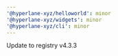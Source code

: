 ```yaml
---
'@hyperlane-xyz/helloworld': minor
'@hyperlane-xyz/widgets': minor
'@hyperlane-xyz/cli': minor
---
```


Update to registry v4.3.3
